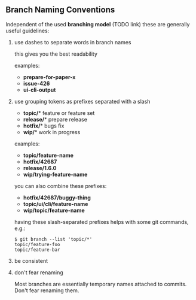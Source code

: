 ## Branch Naming Conventions

Independent of the used **branching model** (TODO link) these are generally useful guidelines:

1.  use dashes to separate words in branch names

    this gives you the best readability

    examples:

    - **prepare-for-paper-x**
    - **issue-426**
    - **ui-cli-output**

1.  use grouping tokens as prefixes separated with a slash

    - **topic/*** feature or feature set
    - **release/*** prepare release
    - **hotfix/*** bugs fix
    - **wip/*** work in progress

    examples:

    - **topic/feature-name**
    - **hotfix/42687**
    - **release/1.6.0**
    - **wip/trying-feature-name**

    you can also combine these prefixes:

    - **hotfix/42687/buggy-thing**
    - **topic/ui/cli/feature-name**
    - **wip/topic/feature-name**

    having these slash-separated prefixes helps with some git commands, e.g.:

    ```console
    $ git branch --list 'topic/*'
    topic/feature-foo
    topic/feature-bar
    ```

1.  be consistent

1.  don't fear renaming

    Most branches are essentially temporary names attached to commits. Don't fear renaming them.
